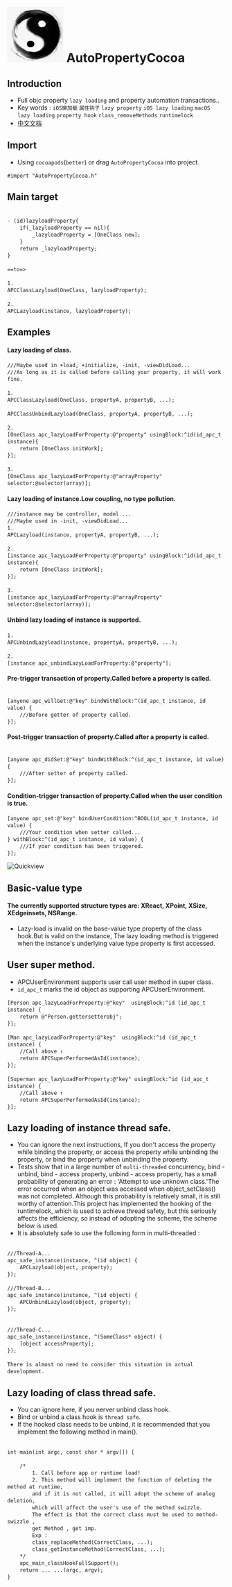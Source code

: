 
![Logo](https://raw.githubusercontent.com/Meterwhite/AutoPropertyCocoa/master/Taoist.png)
AutoPropertyCocoa
===
## Introduction
- Full objc property `lazy loading` and property automation transactions..
- Key words :  `iOS懒加载` `属性钩子` `lazy property` `iOS lazy loading` `macOS lazy loading` `property hook` `class_removeMethods` `runtimelock`
- [中文文档](https://github.com/Meterwhite/AutoPropertyCocoa)

## Import
- Using `cocoapods`(`better`) or drag `AutoPropertyCocoa` into project.
```objc
#import "AutoPropertyCocoa.h"
```
## Main target
```objc

- (id)lazyloadProperty{
    if(_lazyloadProperty == nil){
        _lazyloadProperty = [OneClass new];
    }
    return _lazyloadProperty;
}

==to=>

1.
APCClassLazyload(OneClass, lazyloadProperty);

2.
APCLazyload(instance, lazyloadProperty);
```

## Examples
#### Lazy loading of class.
```objc
///Maybe used in +load, +initialize, -init, -viewDidLoad... 
///As long as it is called before calling your property, it will work fine.

1.
APCClassLazyload(OneClass, propertyA, propertyB, ...);

APCClassUnbindLazyload(OneClass, propertyA, propertyB, ...);

2.
[OneClass apc_lazyLoadForProperty:@"property" usingBlock:^id(id_apc_t instance){
    return [OneClass initWork];
}];

3.
[OneClass apc_lazyLoadForProperty:@"arrayProperty" selector:@selector(array)];

```
#### Lazy loading of instance.Low coupling, no type pollution.
```objc
///instance may be controller, model ...
///Maybe used in -init, -viewDidLoad... 
1.
APCLazyload(instance, propertyA, propertyB, ...);

2.
[instance apc_lazyLoadForProperty:@"property" usingBlock:^id(id_apc_t instance){
    return [OneClass initWork];
}];

3.
[instance apc_lazyLoadForProperty:@"arrayProperty" selector:@selector(array)];
```
#### Unbind lazy loading of instance is supported.
```objc
1.
APCUnbindLazyload(instance, propertyA, propertyB, ...);

2.
[instance apc_unbindLazyLoadForProperty:@"property"];

```

#### Pre-trigger transaction of property.Called before a property is called.
```objc

[anyone apc_willGet:@"key" bindWithBlock:^(id_apc_t instance, id value) {
    ///Before getter of property called.
}];

```
#### Post-trigger transaction of property.Called after a property is called.
```objc

[anyone apc_didSet:@"key" bindWithBlock:^(id_apc_t instance, id value) {
    ///After setter of property called.
}];

```
#### Condition-trigger transaction of property.Called when the user condition is true.
```objc
[anyone apc_set:@"key" bindUserCondition:^BOOL(id_apc_t instance, id value) {
    ///Your condition when setter called...
} withBlock:^(id_apc_t instance, id value) {
    ///If your condition has been triggered.
}];
```

![Quickview](https://raw.githubusercontent.com/qddnovo/AutoPropertyCocoa/master/Quickview.png)

## Basic-value type
#### The currently supported structure types are: XReact, XPoint, XSize, XEdgeinsets, NSRange.
- Lazy-load is invalid on the base-value type property of the class hook.But is valid on the instance, The lazy loading method is triggered when the instance's underlying value type property is first accessed.

## User super method.
- APCUserEnvironment supports user call user method in super class.
- `id_apc_t` marks the id object as supporting APCUserEnvironment.
```objc
[Person apc_lazyLoadForProperty:@"key"  usingBlock:^id (id_apc_t instance) {
    return @"Person.gettersetterobj";
}];

[Man apc_lazyLoadForProperty:@"key"  usingBlock:^id (id_apc_t instance) {
    //Call above ↑
    return APCSuperPerformedAsId(instance);
}];

[Superman apc_lazyLoadForProperty:@"key" usingBlock:^id (id_apc_t instance) {
    //Call above ↑
    return APCSuperPerformedAsId(instance);
}];
```

## Lazy loading of instance thread safe.
- You can ignore the next instructions, If you don't access the property while binding the property, or access the property while unbinding the property, or bind the property when unbinding the property.
- Tests show that in a large number of `multi-threaded` concurrency, bind - unbind, bind - access property, unbind - access property, has a small probability of generating an error : 'Attempt to use unknown class.'The error occurred when an object was accessed when object_setClass() was not completed. Although this probability is relatively small, it is still worthy of attention.This project has implemented the hooking of the runtimelock, which is used to achieve thread safety, but this seriously affects the efficiency, so instead of adopting the scheme, the scheme below is used.
- It is absolutely safe to use the following form in multi-threaded :
```objc

///Thread-A...
apc_safe_instance(instance, ^(id object) {
    APCLazyload(object, property);
});

///Thread-B...
apc_safe_instance(instance, ^(id object) {
    APCUnbindLazyload(object, property);
});


///Thread-C...
apc_safe_instance(instance, ^(SomeClass* object) {
    [object accessProperty];
});

There is almost no need to consider this situation in actual development.
```

## Lazy loading of class thread safe.
- You can ignore here, if you nerver unbind class hook.
- Bind or unbind a class hook is `thread safe`.
- If the hooked class needs to be unbind, it is recommended that you implement the following method in main().
```objc

int main(int argc, const char * argv[]) {

    /*
        1. Call before app or runtime load!
        2. This method will implement the function of deleting the method at runtime, 
        and if it is not called, it will adopt the scheme of analog deletion,
        which will affect the user's use of the method swizzle.
        The effect is that the correct class must be used to method-swizzle , 
        get Method , get imp.
        Exp :
        class_replaceMethod(CorrectClass, ...);
        class_getInstanceMethod(CorrectClass, ...);
    */
    apc_main_classHookFullSupport();
    return ... ...(argc, argv);
}
```
